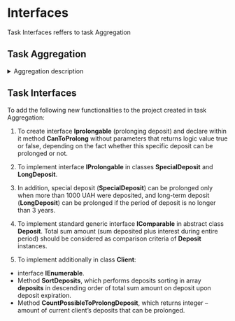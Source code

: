 # Interfaces

Task Interfaces reffers to task Aggregation

## Task Aggregation
<details><summary>Aggregation description</summary>

To create classes **Deposit** (bank account), **BaseDeposit** (regular deposit), **SpecialDeposit** (special deposit), **LongDeposit** (long-term deposit), **Client** (bank client) with set functionality. 

1. To create abstract class **Deposit** and declare within it: 
 
- Public money property only for reading **Amount** (deposit amount) 
- Public integer property only for reading **Period** (time of deposit in months) 
- Constructor (for calling in class-inheritor) with parameters **depositAmount** and **depositPeriod**, which creates object deposit with specified sum for specified period.  
- Abstract method **Income**, which returns money value – amount of income from deposit. Income is the difference between sum, withdrawn from deposit upon expiration date and deposited sum.  

2. To create classes that are inheritors of the class **Deposit**, which determine different options of deposit interest addition – class **BaseDeposit**, class **SpecialDeposit** and class **LongDeposit**. To implement in each class a constructor with parameters **amount** and **period**, which calls constructor of parent class.   

3. For each inheritor class – to implement own interest addition scheme and accordingly profit margin definitions, overriding abstract method **Income** in each class.   

**BaseDeposit** implies each month 5% of interest from current deposit sum. Each following month of income is calculated from the sum, which was received by adding to current income sum of the previous month and is rounded to hundredth.  

Example: 
Base amount – 1000,00

In a month – 105,00; income amount – 50,00 

In two months – 1102,50; income amount – 102,50

In three months – 1157,62; income amount – 157,62 

**SpecialDeposit** implies income addition each month, amount of which (in percent) equals to deposit expiration period. If during the first month 1% is added, during the second month – 2% from the sum obtained after first month and so on.   

Example: Base amount – 1000,00 

In a month – 1010,00; income amount – 10,00 

In two months – 1030,20; income amount – 30,20 

**LongDeposit** implies that during first 6 months, no percent is added to client’s deposit, but starting from 7th month, each month percent addition is 15% from current deposit sum, thus encouraging client to make long-term deposits.  

4. To create class **Client** (bank client) and declare within it: 


- Private field **deposits** (client deposits) – objects array of type Deposit 
- Constructor without parameters, which creates empty array deposits consisting of 10 elements 
- Method **AddDeposit** with parameter **deposit** for adding regular, special or long-term account into array on the first empty spot and returning true, or returning false, if accounts number limit is depleted (no empty space in array).  
- Method **TotalIncome**, returning total income amount based on all client’s deposits upon deposits expiration.  
- Method **MaxIncome**, returning maximum deposit income of all client’s deposits upon deposits expiration.  
- Method **GetIncomeByNumber** with integer parameter **number** (deposit number, which equals its index in array, increased by one), returning income from deposit with such number. If deposit with such number does not exist, method returns 0 value. 

</details>

## Task Interfaces

To add the following new functionalities to the project created in task Aggregation: 

1. To create interface **Iprolongable** (prolonging deposit) and declare within it method **CanToProlong** without parameters that returns logic value true or false, depending on the fact whether this specific deposit can be prolonged or not. 

2. To implement interface **IProlongable** in classes **SpecialDeposit** and **LongDeposit**. 

3. In addition, special deposit (**SpecialDeposit**) can be prolonged only when more than 1000 UAH were deposited, and long-term deposit (**LongDeposit**) can be prolonged if the period of deposit is no longer than 3 years. 

4. To implement standard generic interface **IComparable<Deposit>** in abstract class **Deposit**. Total sum amount (sum deposited plus interest during entire period) should be considered as comparison criteria of **Deposit** instances. 

5. To implement additionally in class **Client**: 

- interface **IEnumerable<Deposit>**. 
- Method **SortDeposits**, which performs deposits sorting in array **deposits** in descending order of total sum amount on deposit upon deposit expiration. 
- Method **CountPossibleToProlongDeposit**, which returns integer – amount of current client’s deposits that can be prolonged. 
